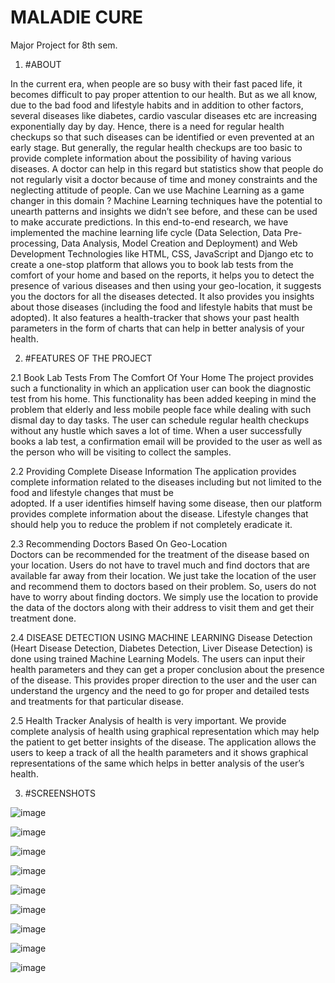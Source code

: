 # MALADIE CURE
Major Project for 8th sem.

1. #ABOUT

In the current era, when people are so busy with their fast paced life, it becomes difficult to pay proper attention to our health. 
But as we all know, due to the bad food and lifestyle habits and in addition to other factors, several diseases like diabetes, cardio vascular diseases etc are increasing exponentially day by day. Hence, there is a need for regular health checkups so that such diseases can be identified or even prevented at an early stage. But generally, the regular health checkups are too basic to provide complete information about the possibility of having various diseases. A doctor can help in this regard but statistics show that people do not regularly visit a doctor because of time and money constraints and the neglecting attitude of people. Can we use Machine Learning as a game changer in this domain ? Machine Learning techniques have the potential to unearth patterns and insights we didn’t see before, and these can be used to make accurate predictions. In this end-to-end research, we have implemented the machine learning life cycle (Data Selection, Data Pre-processing, Data Analysis, Model Creation and Deployment) and Web Development Technologies like HTML, CSS, JavaScript and Django etc to create a one-stop platform that allows you to book lab tests from the comfort of your home and based on the reports, it helps you to detect the presence of various diseases and then using your geo-location, it suggests you the doctors for all the diseases detected. It also provides you insights about those diseases (including the food and lifestyle habits that must be adopted). 
It also features a health-tracker that shows your past health parameters in the form of charts that can help in better analysis of your health.

2. #FEATURES OF THE PROJECT

2.1   Book Lab Tests From The Comfort Of Your Home
The project provides such a functionality in which an application user can book the diagnostic test from his home. This functionality has been added keeping in mind the problem that elderly and less mobile people face while dealing with such dismal day to day tasks.
The user can schedule regular health checkups without any hustle which saves a lot of time. When a user successfully books a lab test, a confirmation email will be provided to the user as well as the person who will be visiting to collect the samples. 

2.2   Providing Complete Disease Information
The application provides complete information related to the diseases
including but not limited to the food and lifestyle changes that must be  
adopted.
If a user identifies himself having some disease, then our platform provides 
complete information about the disease. Lifestyle changes that should help
you to reduce the problem if not completely eradicate it. 


2.3  Recommending Doctors Based On Geo-Location  
Doctors can be recommended for the treatment of the disease based on your location. Users do not have to travel much and find doctors that are available far away from their location. We just take the location of the user and recommend them to doctors based on their problem. 
So, users do not have to worry about finding doctors. We simply use the location to provide the data of the doctors along with their address to visit them and get their treatment done.


2.4   DISEASE DETECTION USING MACHINE LEARNING
Disease Detection (Heart Disease Detection, Diabetes Detection, Liver Disease Detection) is done using trained Machine Learning Models. The users can input their health parameters and they can get a proper conclusion about the presence of the disease. This provides proper direction to the user and the user can understand the urgency and the need to go for proper and detailed tests and treatments for that particular disease.


2.5   Health Tracker
 Analysis of health is very important. We provide complete analysis of health using graphical representation which may help the patient to get better insights of the disease. The application allows the users to keep a track of all the health parameters and it shows graphical representations of the same which helps in better analysis of the user’s health.


3. #SCREENSHOTS


![image](https://user-images.githubusercontent.com/59291824/185433384-d4501d7f-9745-42fc-91d4-2ea51fabaa74.png)

![image](https://user-images.githubusercontent.com/59291824/185433465-7f5a0f9f-feb8-41b0-abb9-321e4e8fd333.png)

![image](https://user-images.githubusercontent.com/59291824/185433508-f0a63992-4e01-4d34-a490-9ca0ad972c77.png)

![image](https://user-images.githubusercontent.com/59291824/185433558-6074f60e-70cb-4fa5-9149-5d75ae309f16.png)

![image](https://user-images.githubusercontent.com/59291824/185433978-859f54a7-d6e5-464b-907a-f9cad20044cc.png)

![image](https://user-images.githubusercontent.com/59291824/185434025-0d7e04b7-75f7-4ce7-8bec-3c4fe6c52777.png)

![image](https://user-images.githubusercontent.com/59291824/185434058-28479423-d031-4b9d-b412-c87bf5375268.png)

![image](https://user-images.githubusercontent.com/59291824/185434096-53aca4c0-9f4d-461a-90be-e721a5282750.png)

![image](https://user-images.githubusercontent.com/59291824/185434112-a4bdbc8b-7746-412d-9696-417aacb1e6bf.png)




